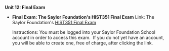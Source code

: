 **Unit 12: Final Exam** <span id="12"></span> 
-   **Final Exam: The Saylor Foundation's HIST351 Final Exam**
    Link: The Saylor Foundation's [HIST351 Final
    Exam](http://school.saylor.org/mod/quiz/view.php?id=121)  
      
     Instructions: You must be logged into your Saylor Foundation School
    account in order to access this <span class="il">exam</span>.  If
    you do not yet have an account, you will be able to create one, free
    of charge, after clicking the link.


